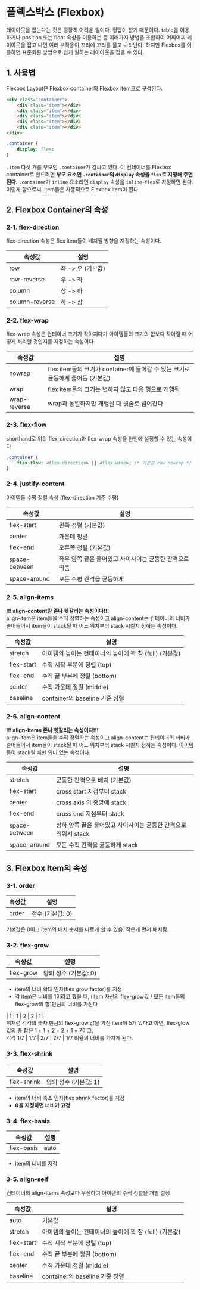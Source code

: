 # 플렉스박스 (Flexbox)

레이아웃을 잡는다는 것은 굉장히 어려운 일이다. 정답이 없기 때문이다.
table을 이용하거나 position 또는 float 속성을 이용하는 등 여러가지 방법을
조합하여 어찌어찌 레이아웃을 잡고 나면 여러 부작용이 꼬리에 꼬리를 물고 나타난다.
하지만 Flexbox를 이용하면 표준화된 방법으로 쉽게 원하는 레이아웃을 잡을 수 있다.

## 1. 사용법
Flexbox Layout은 Flexbox container와 Flexbox item으로 구성된다.

```html
<div class="container">
    <div class="item"></div>
    <div class="item"></div>
    <div class="item"></div>
    <div class="item"></div>
    <div class="item"></div>
</div>
```
```css
.container {
    display: flex;
}
```
`.item` 다섯 개를 부모인 `.container`가 감싸고 있다.
이 컨테이너를 Flexbox container로 만드려면 <b>부모 요소인 `.container`의 `display` 속성을 `flex`로 지정해 주면 된다.</b>
`.container`가 `inline` 요소라면 `display` 속성을 `inline-flex`로 지정하면 된다.
이렇게 함으로써 .item들은 자동적으로 Flexbox item이 된다.


## 2. Flexbox Container의 속성

### 2-1. flex-direction
flex-direction 속성은 flex item들이 배치될 방향을 지정하는 속성이다.

속성값          | 설명
--------------- |---------------
row             | 좌 -> 우 (기본값)
row-reverse     | 우 -> 좌
column          | 상 -> 하
column-reverse  | 하 -> 상

### 2-2. flex-wrap
flex-wrap 속성은 컨테이너 크기가 작아지다가 아이템들의 크기의 합보다 작아질 때
어떻게 처리할 것인지를 지정하는 속성이다

속성값          | 설명
--------------- |---------------
nowrap          | flex item들의 크기가 container에 들어갈 수 있는 크기로 균등하게 줄어듬 (기본값)
wrap            | flex item들의 크기는 변하지 않고 다음 행으로 개행됨
wrap-reverse    | wrap과 동일하지만 개행될 때 윗줄로 넘어간다

### 2-3. flex-flow
shorthand로 위의 flex-direction과 flex-wrap 속성을 한번에 설정할 수 있는 속성이다
```css
.container {
    flex-flow: <flex-direction> || <flex-wrap>; /* 기본값 row nowrap */
}
```

### 2-4. justify-content
아이템들 수평 정렬 속성 (flex-direction 기준 수평)

속성값          | 설명
--------------- |---------------
flex-start      | 왼쪽 정렬 (기본값)
center          | 가운데 정렬
flex-end        | 오른쪽 정렬 (기본값)
space-between   | 좌우 양쪽 끝은 붙어있고 사이사이는 균등한 간격으로 띄움
space-around    | 모든 수평 간격을 균등하게

### 2-5. align-items
<b>!!! align-content랑 존나 헷갈리는 속성이다!!!</b> <br/>
align-item은 item들을 수직 정렬하는 속성이고 align-content는 컨테이너의 너비가 줄어들어서
item들이 stack될 때 어느 위치부터 stack 시킬지 정하는 속성이다.

속성값          | 설명
--------------- |---------------
stretch         | 아이템의 높이는 컨테이너의 높이에 꽉 참 (full) (기본값)
flex-start      | 수직 시작 부분에 정렬 (top)
flex-end        | 수직 끝 부분에 정렬 (bottom)
center          | 수직 가운데 정렬 (middle)
baseline        |  container의 baseline 기준 정렬

### 2-6. align-content
<b>!!! align-items 존나 헷갈리는 속성이다!!!</b> <br/>
align-item은 item들을 수직 정렬하는 속성이고 align-content는 컨테이너의 너비가 줄어들어서
item들이 stack될 때 어느 위치부터 stack 시킬지 정하는 속성이다. 아이템들이 stack될 때만 의미 있는 속성이다.

속성값          | 설명
--------------- |---------------
stretch         | 균등한 간격으로 배치 (기본값)
flex-start      | cross start 지점부터 stack
center          | cross axis 의 중앙에 stack
flex-end        | cross end 지점부터 stack
space-between   | 상하 양쪽 끝은 붙어있고 사이사이는 균등한 간격으로 띄워서 stack
space-around    | 모든 수직 간격을 균등하게 stack


## 3. Flexbox Item의 속성

### 3-1. order

속성값          | 설명
--------------- |---------------
order           | 정수 (기본값: 0)

기본값은 0이고 item의 배치 순서를 다르게 할 수 있음. 작은게 먼저 배치됨.

### 3-2. flex-grow

속성값          | 설명
--------------- |---------------
flex-grow       | 양의 정수 (기본값: 0)

* item의 너비 확대 인자(flex grow factor)를 지정
* 각 item은 너비를 1이라고 했을 때, (item 자신의 flex-grow값 / 모든 item들의 flex-grow의 합)만큼의 너비를 가진다

| 1 | 1 | 2 | 2 | 1 | <br />
위처럼 각각의 숫자 만큼의 flex-grow 값을 가진 item이 5개 있다고 하면,
flex-glow값의 총 합은 1 + 1 + 2 + 2 + 1 = 7이고,  <br />
각각 1/7 | 1/7 | 2/7 | 2/7 | 1/7 비율의 너비를 가지게 된다.

### 3-3. flex-shrink

속성값          | 설명
--------------- |---------------
flex-shrink     | 양의 정수 (기본값: 1)

* item의 너비 축소 인자(flex shrink factor)를 지정
* <b>0을 지정하면 너비가 고정</b>


### 3-4. flex-basis

속성값          | 설명
--------------- |---------------
flex-basis      | auto | width (기본값: auto)

* item의 너비를 지정

### 3-5. align-self
컨테이너의 align-items 속성보다 우선하여 아이템의 수직 정렬을 개별 설정

속성값          | 설명
--------------- |---------------
auto            | 기본값
stretch         | 아이템의 높이는 컨테이너의 높이에 꽉 참 (full) (기본값)
flex-start      | 수직 시작 부분에 정렬 (top)
flex-end        | 수직 끝 부분에 정렬 (bottom)
center          | 수직 가운데 정렬 (middle)
baseline        |  container의 baseline 기준 정렬